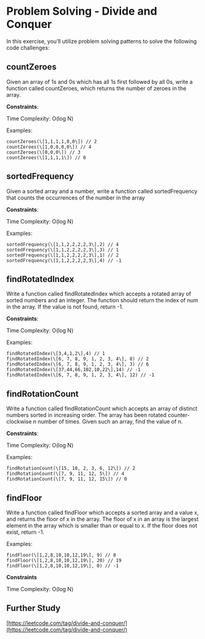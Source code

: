 # Problem Solving - Divide and Conquer

In this exercise, you’ll utilize problem solving patterns to solve the following code challenges:

## countZeroes

Given an array of 1s and 0s which has all 1s first followed by all 0s, write a function called countZeroes, which returns the number of zeroes in the array.

**Constraints**:

Time Complexity: O(log N)

Examples:

```
countZeroes(\[1,1,1,1,0,0\]) // 2
countZeroes(\[1,0,0,0,0\]) // 4
countZeroes(\[0,0,0\]) // 3
countZeroes(\[1,1,1,1\]) // 0
```

## sortedFrequency

Given a sorted array and a number, write a function called sortedFrequency that counts the occurrences of the number in the array

**Constraints**:

Time Complexity: O(log N)

Examples:

```
sortedFrequency(\[1,1,2,2,2,2,3\],2) // 4
sortedFrequency(\[1,1,2,2,2,2,3\],3) // 1
sortedFrequency(\[1,1,2,2,2,2,3\],1) // 2
sortedFrequency(\[1,1,2,2,2,2,3\],4) // -1
```

## findRotatedIndex

Write a function called findRotatedIndex which accepts a rotated array of sorted numbers and an integer. The function should return the index of num in the array. If the value is not found, return -1.

**Constraints**:

Time Complexity: O(log N)

Examples:

```
findRotatedIndex(\[3,4,1,2\],4) // 1
findRotatedIndex(\[6, 7, 8, 9, 1, 2, 3, 4\], 8) // 2
findRotatedIndex(\[6, 7, 8, 9, 1, 2, 3, 4\], 3) // 6
findRotatedIndex(\[37,44,66,102,10,22\],14) // -1
findRotatedIndex(\[6, 7, 8, 9, 1, 2, 3, 4\], 12) // -1
```

## findRotationCount

Write a function called findRotationCount which accepts an array of distinct numbers sorted in increasing order. The array has been rotated counter-clockwise n number of times. Given such an array, find the value of n.

**Constraints**:

Time Complexity: O(log N)

Examples:

```
findRotationCount(\[15, 18, 2, 3, 6, 12\]) // 2
findRotationCount(\[7, 9, 11, 12, 5\]) // 4
findRotationCount(\[7, 9, 11, 12, 15\]) // 0
```

## findFloor

Write a function called findFloor which accepts a sorted array and a value x, and returns the floor of x in the array. The floor of x in an array is the largest element in the array which is smaller than or equal to x. If the floor does not exist, return -1.

Examples:

```
findFloor(\[1,2,8,10,10,12,19\], 9) // 8
findFloor(\[1,2,8,10,10,12,19\], 20) // 19
findFloor(\[1,2,8,10,10,12,19\], 0) // -1
```

**Constraints**

Time Complexity: O(log N)

## Further Study

[https://leetcode.com/tag/divide-and-conquer/](https://leetcode.com/tag/divide-and-conquer/)
